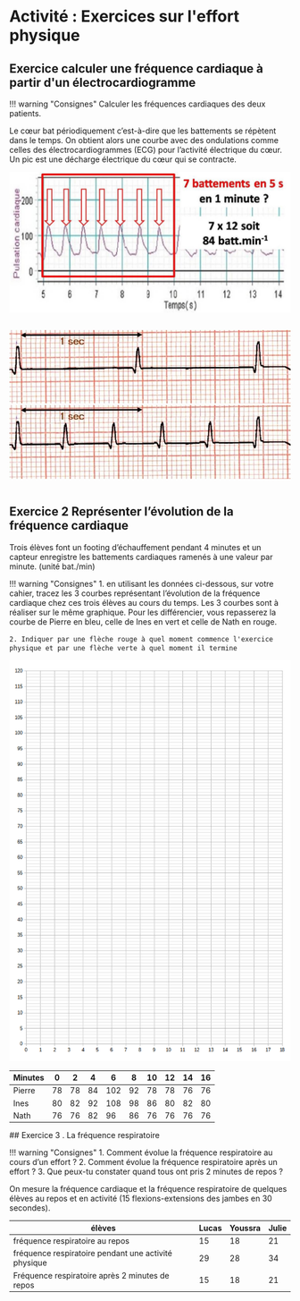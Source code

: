 # Activité : Exercices sur l'effort physique


## Exercice  calculer une fréquence cardiaque à partir d'un électrocardiogramme

!!! warning "Consignes"
    Calculer les fréquences cardiaques des deux patients.
   
Le cœur bat périodiquement c’est-à-dire que les battements se répètent dans le temps. On obtient alors une courbe avec des ondulations comme celles des électrocardiogrammes (ECG) pour l’activité électrique du cœur. Un pic est une décharge électrique du cœur qui se contracte.


![Exemple d'électrocardiogramme](pictures/exempleECG.png)


<div markdown style="display:flex; flex-direction: row;">

![Patient 1](pictures/ECGpatient1.png) ![Patient 2](pictures/ECGpatient2.png)

</div>

## Exercice 2 Représenter l’évolution de la fréquence cardiaque 	

Trois élèves font un footing d’échauffement pendant 4 minutes et un capteur enregistre les battements cardiaques ramenés à une valeur par minute. (unité bat./min)

!!! warning "Consignes"
    1. en utilisant les données ci-dessous, sur votre cahier, tracez les 3 courbes représentant l’évolution de la fréquence cardiaque chez ces trois élèves au cours du temps.
    Les 3 courbes sont à réaliser sur le même graphique. Pour les différencier, vous repasserez la courbe de Pierre en bleu, celle de Ines en vert et celle de Nath en rouge.

    2. Indiquer par une flèche rouge à quel moment commence l'exercice physique et par une flèche verte à quel moment il termine 


![](pictures/graphFreqCard.png)

| Minutes |  0 |  2 |  4 |  6  |  8 | 10 | 12 | 14 | 16 |
|---------|----|----|----|-----|----|----|----|----|----|
|  Pierre | 78 | 78 | 84 | 102 | 92 | 78 | 78 | 76 | 76 |
|   Ines  | 80 | 82 | 92 | 108 | 98 | 86 | 80 | 82 | 80 |
|   Nath  | 76 | 76 | 82 |  96 | 86 | 76 | 76 | 76 | 76 |


## Exercice 3 . La fréquence respiratoire

!!! warning "Consignes"
    1. Comment évolue la fréquence respiratoire au cours d’un effort ? 
    2. Comment évolue la fréquence respiratoire après un effort ?
    3. Que peux-tu constater quand tous ont pris 2 minutes de repos ?



On mesure la fréquence cardiaque et la fréquence respiratoire de quelques élèves au repos et en activité (15 flexions-extensions des jambes en 30 secondes).

| élèves | Lucas  | Youssra | Julie | 
|---|---|---|---|
| fréquence respiratoire au repos  | 15  | 18  | 21 | 
| fréquence respiratoire pendant une activité physique |  29 | 28 | 34 | 
| Fréquence respiratoire après  2 minutes de repos | 15 | 18 | 21 | 

